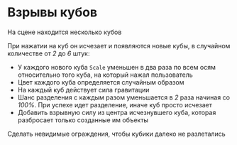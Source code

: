 # Взрывы кубов

На сцене находится несколько кубов

При нажатии на куб он исчезает и появляются новые кубы, в случайном количестве от _2_ до _6_ штук:
- У каждого нового куба <code>Scale</code> уменьшен в два раза по всем осям относительно того куба, на который нажал пользователь
- Цвет каждого куба определяется случайным образом
- На каждый куб действует сила гравитации
- Шанс разделения с каждым разом уменьшается в _2_ раза начиная со _100%_. При успехе идет разделение, иначе куб просто исчезает
- Добавить взрывную силу из центра исчезнувшего куба, которая разбросает только созданные им объекты

Сделать невидимые ограждения, чтобы кубики далеко не разлетались
